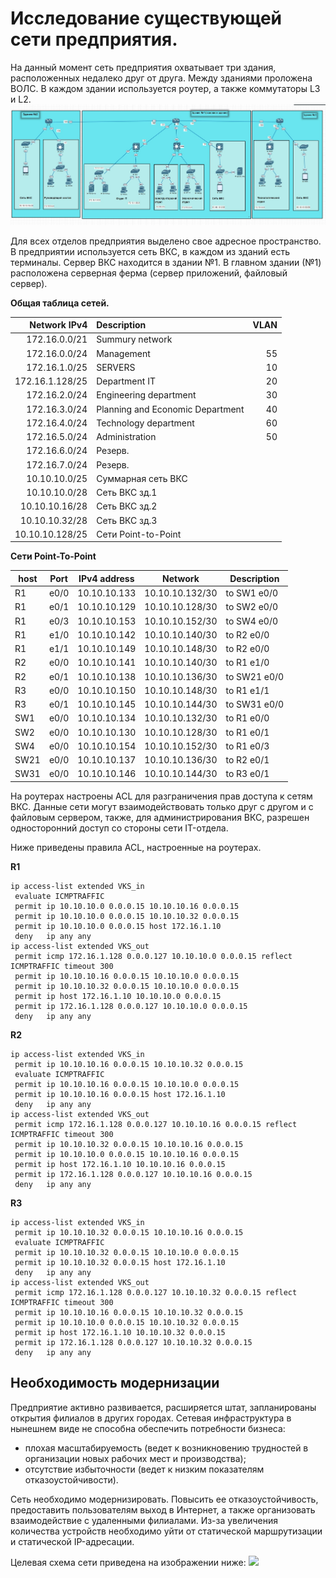 # Исследование существующей сети предприятия.
На данный момент сеть предприятия охватывает три здания, расположенных недалеко друг от друга. Между зданиями проложена ВОЛС. В каждом здании используется роутер, а также коммутаторы L3 и L2. 
![](pic/map.jpg)

Для всех отделов предприятия выделено свое адресное пространство. В предприятии используется сеть ВКС, в каждом из зданий есть
терминалы. Сервер ВКС находится в здании №1.
В главном здании (№1) расположена серверная ферма (сервер приложений, файловый сервер). 

**Общая таблица сетей.**

| Network IPv4     | Description                     | VLAN                |
|-----------------:|:--------------------------------|--------------------:|
| 172.16.0.0/21    | Summury network                 |                     |  
| 172.16.0.0/24    | Management                      | 55                  |
| 172.16.1.0/25    | SERVERS                         | 10                  | 
| 172.16.1.128/25  | Department IT                   | 20                  |
| 172.16.2.0/24    | Engineering department          | 30                  |
| 172.16.3.0/24    | Planning and Economic Department| 40                  | 
| 172.16.4.0/24    | Technology department           | 60                  | 
| 172.16.5.0/24    | Administration                  | 50                  |
| 172.16.6.0/24    | Резерв.                         |                     | 
| 172.16.7.0/24    | Резерв.                         |                     | 
| 10.10.10.0/25    | Суммарная сеть ВКС              |                     | 
| 10.10.10.0/28    | Сеть ВКС зд.1                   |                     | 
| 10.10.10.16/28   | Сеть ВКС зд.2                   |                     | 
| 10.10.10.32/28   | Сеть ВКС зд.3                   |                     | 
| 10.10.10.128/25  | Сети Point-to-Point             |                     |  

**Сети Point-To-Point**

| host | Port  | IPv4 address |   Network       | Description  |
|------|-------|--------------|-----------------|--------------|
| R1   | e0/0  | 10.10.10.133 | 10.10.10.132/30 | to SW1 e0/0  |   
| R1   | e0/1  | 10.10.10.129 | 10.10.10.128/30 | to SW2 e0/0  |   
| R1   | e0/3  | 10.10.10.153 | 10.10.10.152/30 | to SW4 e0/0  |  
| R1   | e1/0  | 10.10.10.142 | 10.10.10.140/30 | to R2 e0/0   |  
| R1   | e1/1  | 10.10.10.149 | 10.10.10.148/30 | to R2 e0/0   |    
| R2   | e0/0  | 10.10.10.141 | 10.10.10.140/30 | to R1 e1/0   |    
| R2   | e0/1  | 10.10.10.138 | 10.10.10.136/30 | to SW21 e0/0 |
| R3   | e0/0  | 10.10.10.150 | 10.10.10.148/30 | to R1 e1/1   |
| R3   | e0/1  | 10.10.10.145 | 10.10.10.144/30 | to SW31 e0/0 |
| SW1  | e0/0  | 10.10.10.134 | 10.10.10.132/30 | to R1 e0/0   |
| SW2  | e0/0  | 10.10.10.130 | 10.10.10.128/30 | to R1 e0/1   |
| SW4  | e0/0  | 10.10.10.154 | 10.10.10.152/30 | to R1 e0/3   |
| SW21 | e0/0  | 10.10.10.137 | 10.10.10.136/30 | to R2 e0/1   |
| SW31 | e0/0  | 10.10.10.146 | 10.10.10.144/30 | to R3 e0/1   |
 
 
На роутерах настроены ACL для разграничения прав доступа к сетям ВКС. Данные сети могут взаимодействовать только друг с другом и с файловым сервером, также, для администрирования ВКС, разрешен односторонний доступ со стороны сети IT-отдела. 

Ниже приведены правила ACL, настроенные на роутерах.  

**R1** 
```
ip access-list extended VKS_in
 evaluate ICMPTRAFFIC                                       
 permit ip 10.10.10.0 0.0.0.15 10.10.10.16 0.0.0.15
 permit ip 10.10.10.0 0.0.0.15 10.10.10.32 0.0.0.15
 permit ip 10.10.10.0 0.0.0.15 host 172.16.1.10
 deny   ip any any
ip access-list extended VKS_out
 permit icmp 172.16.1.128 0.0.0.127 10.10.10.0 0.0.0.15 reflect ICMPTRAFFIC timeout 300
 permit ip 10.10.10.16 0.0.0.15 10.10.10.0 0.0.0.15
 permit ip 10.10.10.32 0.0.0.15 10.10.10.0 0.0.0.15
 permit ip host 172.16.1.10 10.10.10.0 0.0.0.15
 permit ip 172.16.1.128 0.0.0.127 10.10.10.0 0.0.0.15
 deny   ip any any
``` 
**R2** 
``` 
ip access-list extended VKS_in
 permit ip 10.10.10.16 0.0.0.15 10.10.10.32 0.0.0.15
 evaluate ICMPTRAFFIC
 permit ip 10.10.10.16 0.0.0.15 10.10.10.0 0.0.0.15
 permit ip 10.10.10.16 0.0.0.15 host 172.16.1.10
 deny   ip any any
ip access-list extended VKS_out
 permit icmp 172.16.1.128 0.0.0.127 10.10.10.16 0.0.0.15 reflect ICMPTRAFFIC timeout 300
 permit ip 10.10.10.32 0.0.0.15 10.10.10.16 0.0.0.15
 permit ip 10.10.10.0 0.0.0.15 10.10.10.16 0.0.0.15
 permit ip host 172.16.1.10 10.10.10.16 0.0.0.15
 permit ip 172.16.1.128 0.0.0.127 10.10.10.16 0.0.0.15
 deny   ip any any
``` 
**R3** 
``` 
ip access-list extended VKS_in
 permit ip 10.10.10.32 0.0.0.15 10.10.10.16 0.0.0.15
 evaluate ICMPTRAFFIC
 permit ip 10.10.10.32 0.0.0.15 10.10.10.0 0.0.0.15
 permit ip 10.10.10.32 0.0.0.15 host 172.16.1.10
 deny   ip any any
ip access-list extended VKS_out
 permit icmp 172.16.1.128 0.0.0.127 10.10.10.32 0.0.0.15 reflect ICMPTRAFFIC timeout 300
 permit ip 10.10.10.16 0.0.0.15 10.10.10.32 0.0.0.15
 permit ip 10.10.10.0 0.0.0.15 10.10.10.32 0.0.0.15
 permit ip host 172.16.1.10 10.10.10.32 0.0.0.15
 permit ip 172.16.1.128 0.0.0.127 10.10.10.32 0.0.0.15
 deny   ip any any 
 ``` 
## Необходимость модернизации 

Предприятие активно развивается, расширяется штат, запланированы открытия филиалов в других городах. Сетевая инфраструктура в нынешнем виде не способна обеспечить потребности бизнеса: 
- плохая масштабируемость (ведет к возникновению трудностей в организации новых рабочих мест и производства);
- отсутствие избыточности (ведет к низким показателям отказоустойчивости).

Сеть необходимо модернизировать. Повысить ее отказоустойчивость, предоставить пользователям выход в Интернет,
а также организовать взаимодействие с удаленными филиалами. Из-за увеличения количества устройств необходимо уйти от статической 
маршрутизации и статической IP-адресации. 

Целевая схема сети приведена на изображении ниже: 
![](pic/map.pngg)

